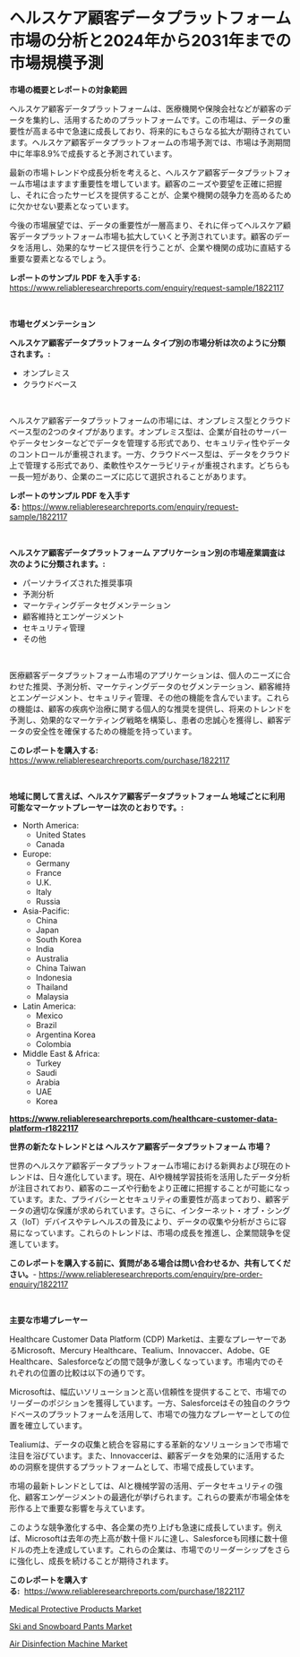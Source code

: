 <p><h1>ヘルスケア顧客データプラットフォーム市場の分析と2024年から2031年までの市場規模予測</h1></p><p><strong>市場の概要とレポートの対象範囲</strong></p>
<p><p>ヘルスケア顧客データプラットフォームは、医療機関や保険会社などが顧客のデータを集約し、活用するためのプラットフォームです。この市場は、データの重要性が高まる中で急速に成長しており、将来的にもさらなる拡大が期待されています。ヘルスケア顧客データプラットフォームの市場予測では、市場は予測期間中に年率8.9%で成長すると予測されています。</p><p>最新の市場トレンドや成長分析を考えると、ヘルスケア顧客データプラットフォーム市場はますます重要性を増しています。顧客のニーズや要望を正確に把握し、それに合ったサービスを提供することが、企業や機関の競争力を高めるために欠かせない要素となっています。</p><p>今後の市場展望では、データの重要性が一層高まり、それに伴ってヘルスケア顧客データプラットフォーム市場も拡大していくと予測されています。顧客のデータを活用し、効果的なサービス提供を行うことが、企業や機関の成功に直結する重要な要素となるでしょう。</p></p>
<p><strong>レポートのサンプル PDF を入手する:</strong> <a href="https://www.reliableresearchreports.com/enquiry/request-sample/1822117">https://www.reliableresearchreports.com/enquiry/request-sample/1822117</a></p>
<p>&nbsp;</p>
<p><strong>市場セグメンテーション</strong></p>
<p><strong>ヘルスケア顧客データプラットフォーム タイプ別の市場分析は次のように分類されます。:</strong></p>
<p><ul><li>オンプレミス</li><li>クラウドベース</li></ul></p>
<p>&nbsp;</p>
<p><p>ヘルスケア顧客データプラットフォームの市場には、オンプレミス型とクラウドベース型の2つのタイプがあります。オンプレミス型は、企業が自社のサーバーやデータセンターなどでデータを管理する形式であり、セキュリティ性やデータのコントロールが重視されます。一方、クラウドベース型は、データをクラウド上で管理する形式であり、柔軟性やスケーラビリティが重視されます。どちらも一長一短があり、企業のニーズに応じて選択されることがあります。</p></p>
<p><strong>レポートのサンプル PDF を入手する:</strong>&nbsp;<a href="https://www.reliableresearchreports.com/enquiry/request-sample/1822117">https://www.reliableresearchreports.com/enquiry/request-sample/1822117</a></p>
<p>&nbsp;</p>
<p><strong> ヘルスケア顧客データプラットフォーム アプリケーション別の市場産業調査は次のように分類されます。:</strong></p>
<p><ul><li>パーソナライズされた推奨事項</li><li>予測分析</li><li>マーケティングデータセグメンテーション</li><li>顧客維持とエンゲージメント</li><li>セキュリティ管理</li><li>その他</li></ul></p>
<p>&nbsp;</p>
<p><p>医療顧客データプラットフォーム市場のアプリケーションは、個人のニーズに合わせた推奨、予測分析、マーケティングデータのセグメンテーション、顧客維持とエンゲージメント、セキュリティ管理、その他の機能を含んでいます。これらの機能は、顧客の疾病や治療に関する個人的な推奨を提供し、将来のトレンドを予測し、効果的なマーケティング戦略を構築し、患者の忠誠心を獲得し、顧客データの安全性を確保するための機能を持っています。</p></p>
<p><strong>このレポートを購入する:</strong>&nbsp; <a href="https://www.reliableresearchreports.com/purchase/1822117">https://www.reliableresearchreports.com/purchase/1822117</a></p>
<p>&nbsp;</p>
<p><strong>地域に関して言えば、ヘルスケア顧客データプラットフォーム 地域ごとに利用可能なマーケットプレーヤーは次のとおりです。:</strong></p>
<p><ul>
    <li>
        North America:
        <ul>
            <li>United States</li>
            <li>Canada</li>
        </ul>
    </li>
    <li>
        Europe:
        <ul>
            <li>Germany</li>
            <li>France</li>
            <li>U.K.</li>
            <li>Italy</li>
            <li>Russia</li>
        </ul>
    </li>
    <li>
        Asia-Pacific:
        <ul>
            <li>China</li>
            <li>Japan</li>
            <li>South Korea</li>
            <li>India</li>
            <li>Australia</li>
            <li>China Taiwan</li>
            <li>Indonesia</li>
            <li>Thailand</li>
            <li>Malaysia</li>
        </ul>
    </li>
    <li>
        Latin America:
        <ul>
            <li>Mexico</li>
            <li>Brazil</li>
            <li>Argentina Korea</li>
            <li>Colombia</li>
        </ul>
    </li>
    <li>
        Middle East & Africa:
        <ul>
            <li>Turkey</li>
            <li>Saudi</li>
            <li>Arabia</li>
            <li>UAE</li>
            <li>Korea</li>
        </ul>
    </li>
    </ul></p>
<p><strong><a href="https://www.reliableresearchreports.com/healthcare-customer-data-platform-r1822117">https://www.reliableresearchreports.com/healthcare-customer-data-platform-r1822117</a></strong>&nbsp;</p>
<p><strong>世界の新たなトレンドとは ヘルスケア顧客データプラットフォーム 市場？</strong></p>
<p><p>世界のヘルスケア顧客データプラットフォーム市場における新興および現在のトレンドは、日々進化しています。現在、AIや機械学習技術を活用したデータ分析が注目されており、顧客のニーズや行動をより正確に把握することが可能になっています。また、プライバシーとセキュリティの重要性が高まっており、顧客データの適切な保護が求められています。さらに、インターネット・オブ・シングス（IoT）デバイスやテレヘルスの普及により、データの収集や分析がさらに容易になっています。これらのトレンドは、市場の成長を推進し、企業間競争を促進しています。</p></p>
<p><strong>このレポートを購入する前に、質問がある場合は問い合わせるか、共有してください。</strong>- <a href="https://www.reliableresearchreports.com/enquiry/pre-order-enquiry/1822117">https://www.reliableresearchreports.com/enquiry/pre-order-enquiry/1822117</a></p>
<p>&nbsp;</p>
<p><strong>主要な市場プレーヤー</strong></p>
<p><p>Healthcare Customer Data Platform (CDP) Marketは、主要なプレーヤーであるMicrosoft、Mercury Healthcare、Tealium、Innovaccer、Adobe、GE Healthcare、Salesforceなどの間で競争が激しくなっています。市場内でのそれぞれの位置の比較は以下の通りです。</p><p>Microsoftは、幅広いソリューションと高い信頼性を提供することで、市場でのリーダーのポジションを獲得しています。一方、Salesforceはその独自のクラウドベースのプラットフォームを活用して、市場での強力なプレーヤーとしての位置を確立しています。</p><p>Tealiumは、データの収集と統合を容易にする革新的なソリューションで市場で注目を浴びています。また、Innovaccerは、顧客データを効果的に活用するための洞察を提供するプラットフォームとして、市場で成長しています。</p><p>市場の最新トレンドとしては、AIと機械学習の活用、データセキュリティの強化、顧客エンゲージメントの最適化が挙げられます。これらの要素が市場全体を形作る上で重要な影響を与えています。</p><p>このような競争激化する中、各企業の売り上げも急速に成長しています。例えば、Microsoftは去年の売上高が数十億ドルに達し、Salesforceも同様に数十億ドルの売上を達成しています。これらの企業は、市場でのリーダーシップをさらに強化し、成長を続けることが期待されます。</p></p>
<p><strong>このレポートを購入する:</strong>&nbsp;&nbsp;<a href="https://www.reliableresearchreports.com/purchase/1822117">https://www.reliableresearchreports.com/purchase/1822117</a></p>
<p><p><a href="https://www.linkedin.com/pulse/medical-protective-products-market-size-cagr-trends-po4re?trackingId=cQr%2FDoFSrQvU05WB0Cxbbg%3D%3D">Medical Protective Products Market</a></p><p><a href="https://www.linkedin.com/pulse/ski-snowboard-pants-market-analysis-its-cagr-segmentation-lj6le?trackingId=u04JiIqeMiB4Ml0z7SP5Iw%3D%3D">Ski and Snowboard Pants Market</a></p><p><a href="https://www.linkedin.com/pulse/air-disinfection-machine-market-trends-analysis-forecasted-period-umgae?trackingId=GpXGbPqBkNkgrwkbU3ZwYA%3D%3D">Air Disinfection Machine Market</a></p></p>